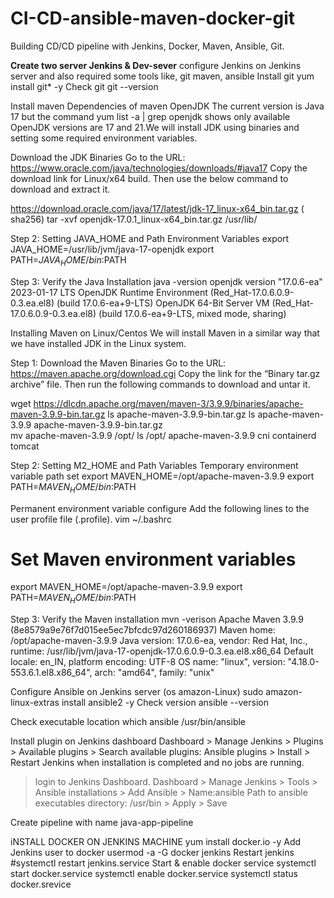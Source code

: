 # CI-CD-ansible-maven-docker-git
Building CD/CD pipeline with Jenkins, Docker, Maven, Ansible, Git.

**Create two server Jenkins & Dev-sever**
configure Jenkins on Jenkins server and also required some tools 
like, git maven, ansible
Install git 
yum install git* -y
Check git 
git --version

Install maven 
Dependencies of maven 
OpenJDK 
The current version is Java 17 but the command yum list -a | grep openjdk shows only available OpenJDK versions are 17 and 21.We will install JDK using binaries and setting some required environment variables.

Download the JDK Binaries
Go to the URL: https://www.oracle.com/java/technologies/downloads/#java17 Copy the download link for Linux/x64 build. Then use the below command to download and extract it.

https://download.oracle.com/java/17/latest/jdk-17_linux-x64_bin.tar.gz ( sha256)
tar -xvf openjdk-17.0.1_linux-x64_bin.tar.gz
/usr/lib/

Step 2: Setting JAVA_HOME and Path Environment Variables
export JAVA_HOME=/usr/lib/jvm/java-17-openjdk
export PATH=$JAVA_HOME/bin:$PATH

Step 3: Verify the Java Installation
java -version
openjdk version "17.0.6-ea" 2023-01-17 LTS
OpenJDK Runtime Environment (Red_Hat-17.0.6.0.9-0.3.ea.el8) (build 17.0.6-ea+9-LTS)
OpenJDK 64-Bit Server VM (Red_Hat-17.0.6.0.9-0.3.ea.el8) (build 17.0.6-ea+9-LTS, mixed mode, sharing)

Installing Maven on Linux/Centos
We will install Maven in a similar way that we have installed JDK in the Linux system.

Step 1: Download the Maven Binaries
Go to the URL: https://maven.apache.org/download.cgi Copy the link for the “Binary tar.gz archive” file. Then run the following commands to download and untar it.

wget https://dlcdn.apache.org/maven/maven-3/3.9.9/binaries/apache-maven-3.9.9-bin.tar.gz
ls
apache-maven-3.9.9-bin.tar.gz 
ls
apache-maven-3.9.9  apache-maven-3.9.9-bin.tar.gz   
 mv apache-maven-3.9.9 /opt/
ls /opt/
apache-maven-3.9.9  cni  containerd  tomcat

Step 2: Setting M2_HOME and Path Variables
Temporary  environment variable path set
export MAVEN_HOME=/opt/apache-maven-3.9.9
export PATH=$MAVEN_HOME/bin:$PATH

Permanent environment variable configure 
Add the following lines to the user profile file (.profile).
vim ~/.bashrc
# Set Maven environment variables
export MAVEN_HOME=/opt/apache-maven-3.9.9
export PATH=$MAVEN_HOME/bin:$PATH

Step 3: Verify the Maven installation
mvn -verison
Apache Maven 3.9.9 (8e8579a9e76f7d015ee5ec7bfcdc97d260186937)
Maven home: /opt/apache-maven-3.9.9
Java version: 17.0.6-ea, vendor: Red Hat, Inc., runtime: /usr/lib/jvm/java-17-openjdk-17.0.6.0.9-0.3.ea.el8.x86_64
Default locale: en_IN, platform encoding: UTF-8
OS name: "linux", version: "4.18.0-553.6.1.el8.x86_64", arch: "amd64", family: "unix"

Configure Ansible on Jenkins server (os amazon-Linux)
sudo amazon-linux-extras install ansible2 -y
Check version
ansible --version

Check executable location
which ansible
/usr/bin/ansible

Install plugin on Jenkins dashboard
Dashboard > Manage Jenkins > Plugins > Available plugins > Search available plugins: Ansible plugins > Install > Restart Jenkins when installation is completed and no jobs are running. 
> login to Jenkins Dashboard. 
Dashboard > Manage Jenkins > Tools > Ansible installations > Add Ansible > Name:ansible 
> Path to ansible executables directory: /usr/bin > Apply > Save 

Create pipeline with name java-app-pipeline

iNSTALL DOCKER ON JENKINS MACHINE
yum install docker.io -y 
Add Jenkins user to docker 
usermod -a -G docker jenkins
Restart jenkins
#systemctl restart jenkins.service
Start & enable docker service
systemctl start docker.service
systemctl enable docker.service
systemctl status docker.srevice

